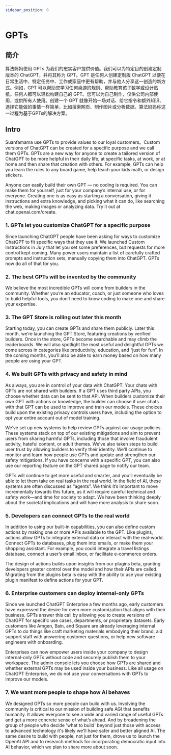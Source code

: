 ```yaml
---
sidebar_position: 0
---
```


# GPTs
## 简介
算法妈妈使用 GPTs 为我们的忠实客户提供价值。我们可以为特定目的创建定制版本的 ChatGPT，并将其称为 GPT。GPT 是任何人创建定制版 ChatGPT 以便在日常生活中、特定任务中、工作或家庭中更有帮助，并与他人分享这一创造的新方式。例如，GPT 可以帮助您学习任何桌游的规则、帮助教育孩子数学或设计贴纸。任何人都可以轻松构建自己的 GPT。您可以为自己制作，仅供公司内部使用，或供所有人使用。创建一个 GPT 就像开始一场对话、给它指令和额外知识、选择它能做的事情一样简单，比如搜索网页、制作图片或分析数据。算法妈妈称这一过程为基于GPTs的解决方案。

## Intro

Suanfamama use GPTs to provide values to our loyal customers。Custom versions of ChatGPT can be created for a specific purpose and we call them GPTs. GPTs are a new way for anyone to create a tailored version of ChatGPT to be more helpful in their daily life, at specific tasks, at work, or at home and then share that creation with others. For example, GPTs can help you learn the rules to any board game, help teach your kids math, or design stickers.

Anyone can easily build their own GPT — no coding is required. You can make them for yourself, just for your company’s internal use, or for everyone. Creating one is as easy as starting a conversation, giving it instructions and extra knowledge, and picking what it can do, like searching the web, making images or analyzing data. Try it out at chat.openai.com/create.

### 1. GPTs let you customize ChatGPT for a specific purpose

Since launching ChatGPT people have been asking for ways to customize ChatGPT to fit specific ways that they use it. We launched Custom Instructions in July that let you set some preferences, but requests for more control kept coming. Many power users maintain a list of carefully crafted prompts and instruction sets, manually copying them into ChatGPT. GPTs now do all of that for you.

### 2. The best GPTs will be invented by the community

We believe the most incredible GPTs will come from builders in the community. Whether you’re an educator, coach, or just someone who loves to build helpful tools, you don’t need to know coding to make one and share your expertise.

### 3. The GPT Store is rolling out later this month

Starting today, you can create GPTs and share them publicly. Later this month, we’re launching the GPT Store, featuring creations by verified builders. Once in the store, GPTs become searchable and may climb the leaderboards. We will also spotlight the most useful and delightful GPTs we come across in categories like productivity, education, and “just for fun”. In the coming months, you’ll also be able to earn money based on how many people are using your GPT.

### 4. We built GPTs with privacy and safety in mind

As always, you are in control of your data with ChatGPT. Your chats with GPTs are not shared with builders. If a GPT uses third party APIs, you choose whether data can be sent to that API. When builders customize their own GPT with actions or knowledge, the builder can choose if user chats with that GPT can be used to improve and train our models. These choices build upon the existing privacy controls users have, including the option to opt your entire account out of model training. 

We’ve set up new systems to help review GPTs against our usage policies. These systems stack on top of our existing mitigations and aim to prevent users from sharing harmful GPTs, including those that involve fraudulent activity, hateful content, or adult themes. We’ve also taken steps to build user trust by allowing builders to verify their identity. We'll continue to monitor and learn how people use GPTs and update and strengthen our safety mitigations. If you have concerns with a specific GPT, you can also use our reporting feature on the GPT shared page to notify our team.

GPTs will continue to get more useful and smarter, and you’ll eventually be able to let them take on real tasks in the real world. In the field of AI, these systems are often discussed as “agents”. We think it’s important to move incrementally towards this future, as it will require careful technical and safety work—and time for society to adapt. We have been thinking deeply about the societal implications and will have more analysis to share soon.

### 5. Developers can connect GPTs to the real world

In addition to using our built-in capabilities, you can also define custom actions by making one or more APIs available to the GPT. Like plugins, actions allow GPTs to integrate external data or interact with the real-world. Connect GPTs to databases, plug them into emails, or make them your shopping assistant. For example, you could integrate a travel listings database, connect a user’s email inbox, or facilitate e-commerce orders.

The design of actions builds upon insights from our plugins beta, granting developers greater control over the model and how their APIs are called. Migrating from the plugins beta is easy with the ability to use your existing plugin manifest to define actions for your GPT.

### 6. Enterprise customers can deploy internal-only GPTs

Since we launched ChatGPT Enterprise a few months ago, early customers have expressed the desire for even more customization that aligns with their business. GPTs answer this call by allowing you to create versions of ChatGPT for specific use cases, departments, or proprietary datasets. Early customers like Amgen, Bain, and Square are already leveraging internal GPTs to do things like craft marketing materials embodying their brand, aid support staff with answering customer questions, or help new software engineers with onboarding.

Enterprises can now empower users inside your company to design internal-only GPTs without code and securely publish them to your workspace. The admin console lets you choose how GPTs are shared and whether external GPTs may be used inside your business. Like all usage on ChatGPT Enterprise, we do not use your conversations with GPTs to improve our models.

### 7. We want more people to shape how AI behaves

We designed GPTs so more people can build with us. Involving the community is critical to our mission of building safe AGI that benefits humanity. It allows everyone to see a wide and varied range of useful GPTs and get a more concrete sense of what’s ahead. And by broadening the group of people who decide 'what to build' beyond just those with access to advanced technology it's likely we'll have safer and better aligned AI. The same desire to build with people, not just for them, drove us to launch the OpenAI API and to research methods for incorporating democratic input into AI behavior, which we plan to share more about soon.
